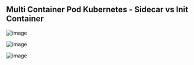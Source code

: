 ## Multi Container Pod Kubernetes - Sidecar vs Init Container

![image](https://github.com/Bhakti2304/CKA2024/assets/116799960/5936e4e0-dce7-4e21-b514-2a1c6f914746)

![image](https://github.com/Bhakti2304/CKA2024/assets/116799960/6049c4c0-fcbc-4c06-ba63-36699047dc19)

![image](https://github.com/Bhakti2304/CKA2024/assets/116799960/6e25a267-a7e0-4c28-be46-5f21421ddba3)





